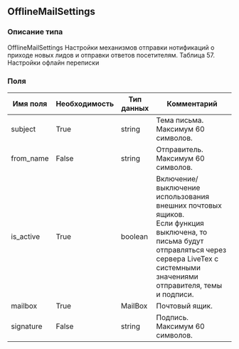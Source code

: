 ## OfflineMailSettings
### Описание типа
OfflineMailSettings
Настройки механизмов отправки нотификаций о приходе новых лидов и отправки ответов посетителям.
Таблица 57. Настройки офлайн переписки

### Поля
| Имя поля | Необходимость | Тип данных | Комментарий |
|---|---|---|---|
|subject|True|string|Тема письма.<br/>Максимум 60 символов.<br/>|
|from_name|False|string|Отправитель.<br/>Максимум 60 символов.<br/>|
|is_active|True|boolean|Включение/выключение использования внешних почтовых ящиков.<br/>Если функция выключена, то письма будут отправляться через сервера LiveTex c системными значениями отправителя, темы и подписи.<br/>|
|mailbox|True|MailBox|Почтовый ящик.<br/>|
|signature|False|string|Подпись.<br/>Максимум 60 символов.<br/>|

